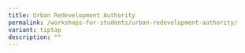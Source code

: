 ```yaml
---
title: Urban Redevelopment Authority
permalink: /workshops-for-students/urban-redevelopment-authority/
variant: tiptap
description: ""
---
```

